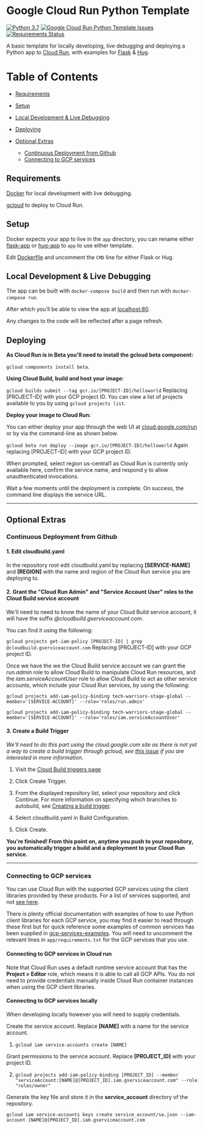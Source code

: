 # Google Cloud Run Python Template
[![Python 3.7](https://img.shields.io/badge/python-3.7-blue.svg)](https://www.python.org/downloads/release/python-370/) [![Google Cloud Run Python Template Issues](https://img.shields.io/github/issues/LUSHDigital/Google-Cloud-Run-Python-Template.svg)](https://github.com/LUSHDigital/Google-Cloud-Run-Python-Template/issues) [![Requirements Status](https://requires.io/github/LUSHDigital/Google-Cloud-Run-Python-Template/requirements.svg?branch=master)](https://requires.io/github/LUSHDigital/Google-Cloud-Run-Python-Template/requirements/?branch=master)

A basic template for locally developing, live debugging and deploying a Python app to [Cloud Run](https://cloud.google.com/run/), with examples for [Flask](http://flask.pocoo.org/) & [Hug](https://www.hug.rest/).

Table of Contents
=================

   * [Requirements](#requirements)
   * [Setup](#setup)
   * [Local Development &amp; Live Debugging](#local-development--live-debugging)
   * [Deploying](#deploying)

   * [Optional Extras](#optional-extras)
       * [Continuous Deployment from Github](#continuous-deployment-from-github)
       * [Connecting to GCP services](#connecting-to-gcp-services)


## Requirements

[Docker](https://docs.docker.com/install/) for local development with live debugging.

[gcloud](https://cloud.google.com/sdk/install) to deploy to Cloud Run.

## Setup

Docker expects your app to live in the `app` directory, you can rename either [flask-app](flask-app) or [hug-app](hug-app) to `app` to use either template.

Edit [Dockerfile](Dockerfile) and uncomment the `CMD` line for either Flask or Hug.

## Local Development & Live Debugging

The app can be built with `docker-compose build` and then run with `docker-compose run`.

After which you'll be able to view the app at [localhost:80](http://localhost:80/).

Any changes to the code will be reflected after a page refresh.

## Deploying

**As Cloud Run is in Beta you'll need to install the gcloud beta component:**

`gcloud components install beta`.

**Using Cloud Build, build and host your image:**

`gcloud builds submit --tag gcr.io/[PROJECT-ID]/helloworld`
Replacing [PROJECT-ID] with your GCP project ID. You can view a list of projects available to you by using `gcloud projects list`.

**Deploy your image to Cloud Run:**

You can either deploy your app through the web UI at [cloud.google.com/run](https://cloud.google.com/run) or by via the command-line as shown below.

`gcloud beta run deploy --image gcr.io/[PROJECT-ID]/helloworld`
Again replacing [PROJECT-ID] with your GCP project ID.

When prompted, select region us-central1 as Cloud Run is currently only available here, confirm the service name, and respond y to allow unauthenticated invocations.

Wait a few moments until the deployment is complete. On success, the command line displays the service URL.

---

## Optional Extras

### Continuous Deployment from Github

#### 1. Edit cloudbuild.yaml

In the repository root edit cloudbuild.yaml by replacing **[SERVICE-NAME]** and **[REGION]** with the name and region of the Cloud Run service you are deploying to.

#### 2. Grant the "Cloud Run Admin" and "Service Account User" roles to the Cloud Build service account

We'll need to need to know the name of your Cloud Build service account, it will have the suffix *@cloudbuild.gserviceaccount.com*.

You can find it using the following:

`gcloud projects get-iam-policy [PROJECT-ID] | grep @cloudbuild.gserviceaccount.com`
Replacing [PROJECT-ID] with your GCP project ID.

Once we have the we the Cloud Build service account we can grant the *run.admin* role to allow Cloud Build to manipulate Cloud Run resources, and the *iam.serviceAccountUser* role to allow Cloud Build to act as other service accounts, which include your Cloud Run services, by using the following:

 `gcloud projects add-iam-policy-binding tech-warriors-stage-global --member='[SERVICE-ACCOUNT]' --role='roles/run.admin'`

 `gcloud projects add-iam-policy-binding tech-warriors-stage-global --member='[SERVICE-ACCOUNT]' --role='roles/iam.serviceAccountUser'`

#### 3. Create a Build Trigger

*We'll need to do this part using the cloud.google.com site as there is not yet a way to create a build trigger through gcloud, see [this issue](https://github.com/GoogleCloudPlatform/cloud-builders/issues/99) if you are interested in more information.*

1. Visit the [Cloud Build triggers page](https://console.cloud.google.com/cloud-build/triggers)

2. Click Create Trigger.

3. From the displayed repository list, select your repository and click Continue. For more information on specifying which branches to autobuild, see [Creating a build trigger](https://cloud.google.com/cloud-build/docs/running-builds/automate-builds#creating_a_build_triggerr).

4. Select cloudbuild.yaml in Build Configuration.

5. Click Create.

**You're finished! From this point on, anytime you push to your repository, you automatically trigger a build and a deployment to your Cloud Run service.**

---

### Connecting to GCP services

You can use Cloud Run with the supported GCP services using the client libraries provided by these products. For a list of services supported, and not [see here](https://cloud.google.com/run/docs/using-gcp-services#services_and_tools_recommended_for_use).

There is plenty official documentation with examples of how to use Python client libraries for each GCP service, you may find it easier to read through these first but for quick reference some examples of common services has been supplied in [gcp-services-examples](gcp-services-examples). You will need to uncomment the relevant lines in `app/requirements.txt` for the GCP services that you use.

#### Connecting to GCP services in Cloud run

Note that Cloud Run uses a default runtime service account that has the **Project > Editor** role, which means it is able to call all GCP APIs. You do not need to provide credentials manually inside Cloud Run container instances when using the GCP client libraries.

#### Connecting to GCP services locally

When developing locally however you will need to supply credentials.

Create the service account. Replace **[NAME]** with a name for the service account.

1. `gcloud iam service-accounts create [NAME]`

Grant permissions to the service account. Replace **[PROJECT_ID]** with your project ID.

2. `gcloud projects add-iam-policy-binding [PROJECT_ID] --member "serviceAccount:[NAME]@[PROJECT_ID].iam.gserviceaccount.com" --role "roles/owner"`

Generate the key file and store it in the **service_account** directory of the repository.

`gcloud iam service-accounts keys create service_account/sa.json --iam-account [NAME]@[PROJECT_ID].iam.gserviceaccount.com`
